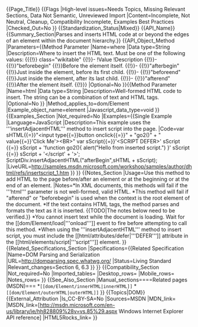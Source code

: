 {{Page_Title}}
{{Flags
|High-level issues=Needs Topics, Missing Relevant Sections, Data Not Semantic, Unreviewed Import
|Content=Incomplete, Not Neutral, Cleanup, Compatibility Incomplete, Examples Best Practices
|Checked_Out=No
}}
{{Standardization_Status|Mixed}}
{{API_Name}}
{{Summary_Section|Parses and inserts HTML code at or beyond the edges of an element within the document hierarchy.}}
{{API_Object_Method
|Parameters={{Method Parameter
|Name=where
|Data type=String
|Description=Where to insert the HTML text. Must be one of the following values:
{{{!}} class="wikitable"
{{!}}-
!Value
!Description
{{!}}-
{{!}}"beforebegin"
{{!}}Before the element itself.
{{!}}-
{{!}}"afterbegin"
{{!}}Just inside the element, before its first child.
{{!}}-
{{!}}"beforeend"
{{!}}Just inside the element, after its last child.
{{!}}-
{{!}}"afterend"
{{!}}After the element itself.
{{!}}}
|Optional=No
}}{{Method Parameter
|Name=html
|Data type=String
|Description=Well-formed HTML code to insert. The string can be a combination of text and HTML tags.
|Optional=No
}}
|Method_applies_to=dom/Element
|Example_object_name=element
|Javascript_data_type=void
}}
{{Examples_Section
|Not_required=No
|Examples={{Single Example
|Language=JavaScript
|Description=This example uses the '''insertAdjacentHTML''' method to insert script into the page.
|Code=var sHTML{{=}}"&lt;input type{{=}}button onclick{{=}}" + 
    "go2()" + " value{{=}}'Click Me'&gt;&lt;BR&gt;"
var sScript{{=}}'&lt;SCRIPT DEFER&gt;'
sScript {{=}} sScript + 
    'function go2(){ alert("Hello from inserted script.") }'
sScript {{=}} sScript + '&lt;/script' + '&gt;';
ScriptDiv.insertAdjacentHTML("afterBegin",sHTML + sScript);
|LiveURL=http://samples.msdn.microsoft.com/workshop/samples/author/dhtml/refs/insertscript_1.htm
}}
}}
{{Notes_Section
|Usage=Use this method to add HTML to the page before/after an element or at the beginning or at the end of an element.
|Notes=*In XML documents, this methods will fail if the '''html''' parameter is not well-formed, valid HTML.
*This method will fail if "afterend" or "beforebegin" is used when the context is the root element of the document.
*If the text contains HTML tags, the method parses and formats the text as it is inserted.
{{TODO|The notes below need to be verified.}}
*You cannot insert text while the document is loading. Wait for the [[dom/Element/load|'''onload''']] event to fire before attempting to call this method.
*When using the '''insertAdjacentHTML''' method to insert script, you must include the [[html/attributes/defer|'''DEFER''']] attribute in the [[html/elements/script|'''script''']] element.
}}
{{Related_Specifications_Section
|Specifications={{Related Specification
|Name=DOM Parsing and Serialization
|URL=http://domparsing.spec.whatwg.org/
|Status=Living Standard
|Relevant_changes=Section 6, 6.3
}}
}}
{{Compatibility_Section
|Not_required=No
|Imported_tables=
|Desktop_rows=
|Mobile_rows=
|Notes_rows=
}}
{{See_Also_Section
|Manual_sections====Related pages (MSDN)===
*<code>[[dom/Element/innerHTML|innerHTML]]</code>
*<code>[[dom/Element/outerHTML|outerHTML]]</code>
}}
{{Topics|DOM}}
{{External_Attribution
|Is_CC-BY-SA=No
|Sources=MSDN
|MDN_link=
|MSDN_link=[http://msdn.microsoft.com/en-us/library/ie/hh828809%28v=vs.85%29.aspx Windows Internet Explorer API reference]
|HTML5Rocks_link=
}}
